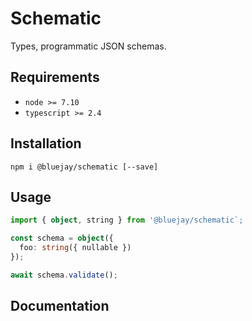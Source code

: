 # Schematic

Types, programmatic JSON schemas.

## Requirements

- `node >= 7.10`
- `typescript >= 2.4`

## Installation

`npm i @bluejay/schematic [--save]`

## Usage

```typescript
import { object, string } from '@bluejay/schematic`;

const schema = object({
  foo: string({ nullable })
});

await schema.validate();
```

## Documentation
